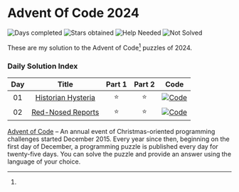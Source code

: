 # Advent Of Code 2024

![Days completed](https://img.shields.io/badge/Days%20Completed-2-green)
![Stars obtained](https://img.shields.io/badge/Stars%20Obtained%20⭐-4-yellow)
![Help Needed](https://img.shields.io/badge/Help%20Needed%20➕-0-purple)
![Not Solved](https://img.shields.io/badge/Not%20Solved%20❌-0-red)

These are my solution to the Advent of Code[^aoc-footnote] puzzles of 2024.

### Daily Solution Index

| Day |            Title            | Part 1 | Part 2 |                                                    Code                                                     |
|:---:|:---------------------------:|:------:|:------:|:-----------------------------------------------------------------------------------------------------------:|
| 01  | [Historian Hysteria][day01] |   ⭐    |   ⭐    | [![Code](https://img.shields.io/badge/Code-grey?style=for-the-badge&logo=Kotlin)](src/main/kotlin/Day01.kt) |
| 02  | [Red-Nosed Reports][day02]  |   ⭐    |   ⭐    | [![Code](https://img.shields.io/badge/Code-grey?style=for-the-badge&logo=Kotlin)](src/main/kotlin/Day02.kt) |

[^aoc-footnote]:
[Advent of Code][aoc] – An annual event of Christmas-oriented programming challenges started December 2015.
Every year since then, beginning on the first day of December, a programming puzzle is published every day for
twenty-five days.
You can solve the puzzle and provide an answer using the language of your choice.

[aoc]: https://adventofcode.com

[day01]: https://adventofcode.com/2024/day/1
[day02]: https://adventofcode.com/2024/day/2